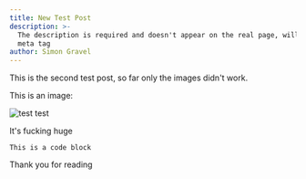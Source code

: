 ```yaml
---
title: New Test Post
description: >-
  The description is required and doesn't appear on the real page, will go in
  meta tag
author: Simon Gravel
---
```

This is the second test post, so far only the images didn't work.

This is an image: 

![test test](https://res.cloudinary.com/sgrvl/image/upload/v1600454375/IMG_0583_ztf4kl.jpg "This image is way too big")

It's fucking huge

```
This is a code block
```

Thank you for reading
